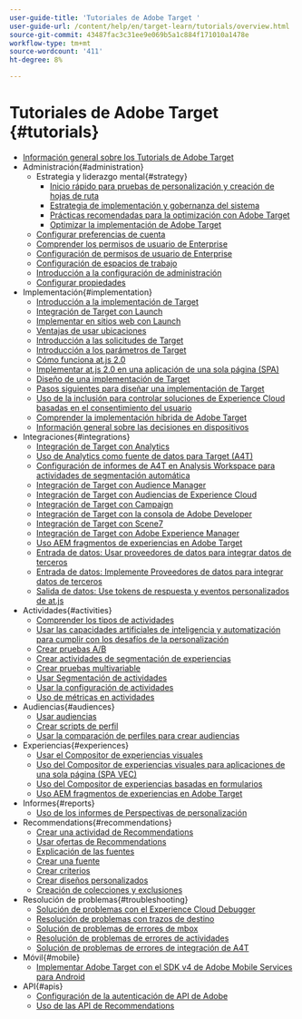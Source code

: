 ```yaml
---
user-guide-title: 'Tutoriales de Adobe Target '
user-guide-url: /content/help/en/target-learn/tutorials/overview.html
source-git-commit: 43487fac3c31ee9e069b5a1c884f171010a1478e
workflow-type: tm+mt
source-wordcount: '411'
ht-degree: 8%

---
```



# Tutoriales de Adobe Target  {#tutorials}

+ [Información general sobre los Tutorials de Adobe Target](../overview.md)
+ Administración{#administration}
   + Estrategia y liderazgo mental{#strategy}
      + [Inicio rápido para pruebas de personalización y creación de hojas de ruta](../strategy/create-personalization-roadmap-testing-plan.md)
      + [Estrategia de implementación y gobernanza del sistema](../dev101/1.1-implementation-strategy-sys-governance.md)
      + [Prácticas recomendadas para la optimización con Adobe Target](../strategy/target-best-practices-for-optimization.md)
      + [Optimizar la implementación de Adobe Target](../strategy/optimize-your-target-implementation.md)
   + [Configurar preferencias de cuenta](../administration/set-up-account-preferences.md)
   + [Comprender los permisos de usuario de Enterprise](../administration/understanding-enterprise-user-permissions.md)
   + [Configuración de permisos de usuario de Enterprise](../dev101/1.2-configure-ent-user-permissions.md)
   + [Configuración de espacios de trabajo](../administration/set-up-workspaces.md)
   + [Introducción a la configuración de administración](../dev101/1.3-intro-to-admin-setup.md)
   + [Configurar propiedades](../administration/set-up-properties.md)
+ Implementación{#implementation}
   + [Introducción a la implementación de Target](../dev101/2.1-intro-to-target-implementation.md)
   + [Integración de Target con Launch](../dev101/3.1-target-launch.md)
   + [Implementar en sitios web con Launch](https://experienceleague.adobe.com/docs/launch-learn/implementing-in-websites-with-launch/index.html?lang=en)
   + [Ventajas de usar ubicaciones](../dev101/2.2-benefits-of-locations.md)
   + [Introducción a las solicitudes de Target](../dev101/2.3-intro-to-target-requests.md)
   + [Introducción a los parámetros de Target](../dev101/2.4-intro-to-target-params.md)
   + [Cómo funciona at.js 2.0](../implementation/understanding-how-atjs-20-works.md)
   + [Implementar at.js 2.0 en una aplicación de una sola página (SPA)](../implementation/implement-atjs-20-in-a-single-page-application.md)
   + [Diseño de una implementación de Target](../dev101/2.5-design-target-implementation.md)
   + [Pasos siguientes para diseñar una implementación de Target](../dev101/2.6-next-steps-design-target-implementation.md)
   + [Uso de la inclusión para controlar soluciones de Experience Cloud basadas en el consentimiento del usuario](https://experienceleague.adobe.com/docs/id-service/using/implementation/opt-in-service/use-opt-in-to-control-experience-cloud-activities-based-on-user-consent.html?lang=en)
   + [Comprender la implementación híbrida de Adobe Target](../implementation/hybrid-deployment.md)
   + [Información general sobre las decisiones en dispositivos](../implementation/on-device-decisioning-overview.md)
+ Integraciones{#integrations}
   + [Integración de Target con Analytics](../dev101/3.2-target-analytics.md)
   + [Uso de Analytics como fuente de datos para Target (A4T)](../integrations/use-analytics-as-a-data-source-a4t.md)
   + [Configuración de informes de A4T en Analysis Workspace para actividades de segmentación automática](../integrations/set-up-a4t-reports-in-analysis-workspace-for-auto-target-activities.md)
   + [Integración de Target con Audience Manager](../dev101/3.3-target-dmp.md)
   + [Integración de Target con Audiencias de Experience Cloud](../dev101/3.4-target-exc-audiences.md)
   + [Integración de Target con Campaign](../dev101/3.6-target-campaign.md)
   + [Integración de Target con la consola de Adobe Developer](../dev101/3.7-target-io.md)
   + [Integración de Target con Scene7](../dev101/3.8-target-scene7.md)
   + [Integración de Target con Adobe Experience Manager](../dev101/3.5-target-aem.md)
   + [Uso AEM fragmentos de experiencias en Adobe Target](https://helpx.adobe.com/experience-manager/kt/sites/using/experience-fragment-target-offer-feature-video-use.html)
   + [Entrada de datos: Usar proveedores de datos para integrar datos de terceros](../integrations/use-data-providers-to-integrate-third-party-data.md)
   + [Entrada de datos: Implemente Proveedores de datos para integrar datos de terceros](../integrations/implement-data-providers-to-integrate-third-party-data.md)
   + [Salida de datos: Use tokens de respuesta y eventos personalizados de at.js](../integrations/use-response-tokens-and-atjs-custom-events.md)
+ Actividades{#activities}
   + [Comprender los tipos de actividades](../activities/understanding-the-types-of-activities.md)
   + [Usar las capacidades artificiales de inteligencia y automatización para cumplir con los desafíos de la personalización](../activities/use-the-artificial-intelligence-and-automation-capabilities-to-meet-the-challenges-of-personalization.md)
   + [Crear pruebas A/B](../activities/create-ab-tests.md)
   + [Crear actividades de segmentación de experiencias](../activities/create-experience-targeting-activities.md)
   + [Crear pruebas multivariable](../activities/create-multivariate-tests.md)
   + [Usar Segmentación de actividades](../activities/use-activity-targeting.md)
   + [Usar la configuración de actividades](../activities/use-activity-settings.md)
   + [Uso de métricas en actividades](../activities/use-metrics-in-activities.md)
+ Audiencias{#audiences}
   + [Usar audiencias](../audiences/use-audiences.md)
   + [Crear scripts de perfil](../audiences/create-profile-scripts.md)
   + [Usar la comparación de perfiles para crear audiencias](../audiences/use-profile-comparison-to-build-audiences.md)
+ Experiencias{#experiences}
   + [Usar el Compositor de experiencias visuales](../experiences/use-the-visual-experience-composer.md)
   + [Uso del Compositor de experiencias visuales para aplicaciones de una sola página (SPA VEC)](../experiences/use-the-visual-experience-composer-for-single-page-applications.md)
   + [Uso del Compositor de experiencias basadas en formularios](../experiences/use-the-form-based-experience-composer.md)
   + [Uso AEM fragmentos de experiencias en Adobe Target](https://helpx.adobe.com/experience-manager/kt/sites/using/experience-fragment-target-offer-feature-video-use.html)
+ Informes{#reports}
   + [Uso de los informes de Perspectivas de personalización](../reports/use-the-personalization-insights-reports.md)
+ Recommendations{#recommendations}
   + [Crear una actividad de Recommendations](../recommendations/create-a-recommendations-activity.md)
   + [Usar ofertas de Recommendations](../recommendations/use-recommendations-offers.md)
   + [Explicación de las fuentes](../recommendations/understanding-feeds.md)
   + [Crear una fuente](../recommendations/create-a-feed.md)
   + [Crear criterios](../recommendations/create-criteria.md)
   + [Crear diseños personalizados](../recommendations/create-custom-designs.md)
   + [Creación de colecciones y exclusiones](../recommendations/create-collections-and-exclusions.md)
+ Resolución de problemas{#troubleshooting}
   + [Solución de problemas con el Experience Cloud Debugger](../troubleshooting/troubleshoot-with-the-experience-cloud-debugger.md)
   + [Resolución de problemas con trazos de destino](../troubleshooting/troubleshoot-with-target-traces.md)
   + [Solución de problemas de errores de mbox](../dev101/4.1-troubleshoot-mbox-errors.md)
   + [Resolución de problemas de errores de actividades](../dev101/4.2-troubleshoot-activity-errors.md)
   + [Solución de problemas de errores de integración de A4T](../dev101/4.3-troubleshoot-integration-errors.md)
+ Móvil{#mobile}
   + [Implementar Adobe Target con el SDK v4 de Adobe Mobile Services para Android](../mobile-v4/overview.md)
+ API{#apis}
   + [Configuración de la autenticación de API de Adobe](../apis/configure-io-target-integration.md)
   + [Uso de las API de Recommendations](https://experienceleague.adobe.com/docs/target-learn/recommendations-api-tutorial/recs-api-overview.html?lang=en)
